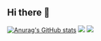 ## Hi there 👋

[![Anurag's GitHub stats](https://github-readme-stats.vercel.app/api?username=yoshiki0405)](https://github.com/anuraghazra/github-readme-stats)
![](https://github-readme-stats.vercel.app/api/top-langs/?username=yoshiki0405&layout=compact&theme=dracula)
![](https://github-readme-stats.vercel.app/api?username=yoshiki0405&count_private=true&show_icons=true&theme=dracula)

<!--
**yoshiki0405/yoshiki0405** is a ✨ _special_ ✨ repository because its `README.md` (this file) appears on your GitHub profile.

Here are some ideas to get you started:

- 🔭 I’m currently working on ...
- 🌱 I’m currently learning ...
- 👯 I’m looking to collaborate on ...
- 🤔 I’m looking for help with ...
- 💬 Ask me about ...
- 📫 How to reach me: ...
- 😄 Pronouns: ...
- ⚡ Fun fact: ...
-->
